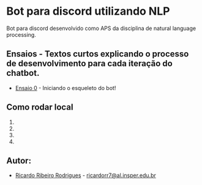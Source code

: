 # Bot para discord utilizando NLP
Bot para discord desenvolvido como APS da disciplina de natural language processing.

## Ensaios - Textos curtos explicando o processo de desenvolvimento para cada iteração do chatbot.
- [Ensaio 0](https://github.com/RicardoRibeiroRodrigues/NLP-DiscordBot/blob/main/ensaios/ensaio_0.md) - Iniciando o esqueleto do bot!

## Como rodar local
1.
2.
3.
4.

## Autor:
- [Ricardo Ribeiro Rodrigues](https://github.com/RicardoRibeiroRodrigues) - ricardorr7@al.insper.edu.br